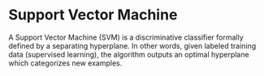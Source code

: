 # Support Vector Machine

A Support Vector Machine (SVM) is a discriminative classifier formally defined by a separating hyperplane. In other words, given labeled training data (supervised learning), the algorithm outputs an optimal hyperplane which categorizes new examples.
